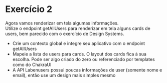 # Exercício 2

Agora vamos renderizar em tela algumas informações.<br>
Utilize o endpoint getAllUsers para renderizar em tela alguns cards de users, bem parecido com o exercício de Design Systems.<br>
- Crie um contexto global e integre seu aplicativo com o endpoint getAllUsers
- Mapeie a lista de users para cards. O layout dos cards fica à sua escolha. Pode ser algo criado do zero ou referenciado por templates como do ChakraUI
- A API Labenusers possui poucas informações de user (somente nome e email), então use um design mais simples mesmo